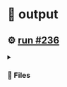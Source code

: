 # 📝  output 

## ⚙️ [run #236](https://github.com/jwenerd/ytm-dl/actions/runs/7681265790)

<details>

<summary>

### 📁 Files

</summary>

|                                                                       |lines|size|bytes |
|-----------------------------------------------------------------------|-----|----|------|
|[`output/library_albums.csv` ](output/library_albums.csv)              |945  |68K |66048 |
|[`output/library_songs.csv` ](output/library_songs.csv)                |2915 |248K|250603|
|[`output/liked_songs.csv` ](output/liked_songs.csv)                    |1451 |124K|126035|
|[`output/library_artists.csv` ](output/library_artists.csv)            |2030 |92K |92134 |
|[`output/history.csv` ](output/history.csv)                            |1780 |172K|174121|
|[`output/library_subscriptions.csv` ](output/library_subscriptions.csv)|68   |4.0K|2670  |

</details>
